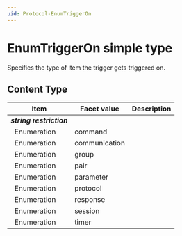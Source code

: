 ```yaml
---
uid: Protocol-EnumTriggerOn
---
```


# EnumTriggerOn simple type

Specifies the type of item the trigger gets triggered on.

## Content Type

|Item|Facet value|Description|
|--- |--- |--- |
|***string restriction***|||
|&nbsp;&nbsp;Enumeration|command||
|&nbsp;&nbsp;Enumeration|communication||
|&nbsp;&nbsp;Enumeration|group||
|&nbsp;&nbsp;Enumeration|pair||
|&nbsp;&nbsp;Enumeration|parameter||
|&nbsp;&nbsp;Enumeration|protocol||
|&nbsp;&nbsp;Enumeration|response||
|&nbsp;&nbsp;Enumeration|session||
|&nbsp;&nbsp;Enumeration|timer||
